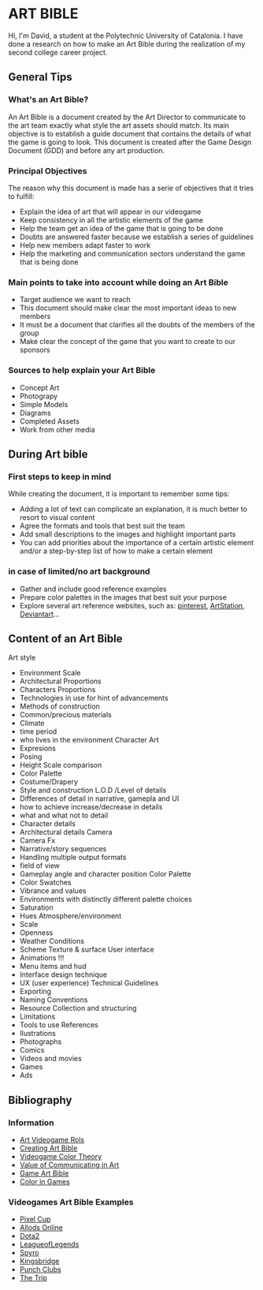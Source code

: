 # ART BIBLE

Hi, I'm David, a student at the Polytechnic University of Catalonia. I have done a research on how to make an Art Bible during the realization of my second college career project.
## General Tips
### What's an Art Bible?

An Art Bible is a document created by the Art Director to communicate to the art team exactly what style the art assets should match. Its main objective is to establish a guide document that contains the details of what the game is going to look. This document is created after the Game Design Document (GDD) and before any art production. 

### Principal Objectives

The reason why this document is made has a serie of objectives that it tries to fulfill:
* Explain the idea of art that will appear in our videogame
* Keep consistency in all the artistic elements of the game
* Help the team get an idea of the game that is going to be done
* Doubts are answered faster because we establish a series of guidelines
* Help new members adapt faster to work
* Help the marketing and communication sectors understand the game that is being done
     
### Main points to take into account while doing an Art Bible
* Target audience we want to reach
* This document should make clear the most important ideas to new members
* It must be a document that clarifies all the doubts of the members of the group
* Make clear the concept of the game that you want to create to our sponsors
     
### Sources to help explain your Art Bible
* Concept Art
* Photograpy
* Simple Models
* Diagrams
* Completed Assets
* Work from other media
     
## During Art bible
### First steps to keep in mind

While creating the document, it is important to remember some tips:
* Adding a lot of text can complicate an explanation, it is much better to resort to visual content
* Agree the formats and tools that best suit the team
* Add small descriptions to the images and highlight important parts
* You can add priorities about the importance of a certain artistic element and/or a step-by-step list of how to make a certain element

### in case of limited/no art background
* Gather and include good reference examples
* Prepare color palettes in the images that best suit your purpose
* Explore several art reference websites, such as: [pinterest](www.pinterest.com), [ArtStation](www.artstation.com), [Deviantart](https://www.deviantart.com/)...

## Content of an Art Bible
Art style
* Environment Scale
* Architectural Proportions
* Characters Proportions
* Technologies in use for hint of advancements
* Methods of construction
* Common/precious materials
* Climate
* time period
* who lives in the environment
Character Art
* Expresions
* Posing
* Height Scale comparison
* Color Palette
* Costume/Drapery
* Style and construction
L.O.D /Level of details
* Differences of detail in narrative, gamepla and UI
* how to achieve increase/decrease in details
* what and what not to detail
* Character details 
* Architectural details
Camera
* Camera Fx
* Narrative/story sequences
* Handling multiple output formats
* field of view
* Gameplay angle and character position
Color Palette
* Color Swatches
* Vibrance and values
* Environments with distinctly different palette choices
* Saturation 
* Hues
Atmosphere/environment
* Scale
* Openness
* Weather Conditions
* Scheme
Texture & surface
User interface
* Animations !!!
* Menu items and hud
* Interface design technique
* UX (user experience)
Technical Guidelines
* Exporting
* Naming Conventions
* Resource Collection and structuring 
* Limitations
* Tools to use
References
* Ilustrations
* Photographs
* Comics
* Videos and movies
* Games
* Ads

## Bibliography
### Information
* [Art Videogame Rols](https://www.devuego.es/blog/2015/05/08/roles-en-la-creacion-de-videojuegos-iii-el-arte/)
* [Creating Art Bible](https://www.gamedev.net/forums/topic/552212-creating-art-biblestyle-guide/)
* [Videogame Color Theory](https://danielrparente.wordpress.com/tag/direccion-de-arte-en-videojuegos/)
* [Value of Communicating in Art](https://www.gamasutra.com/blogs/AndreaCordella/20160711/276701/The_Value_of_Communication_in_Art_Outsourcing_Best_Practices_to_Ensure_Quality.php)
* [Game Art Bible](https://es.slideshare.net/pencillati/game-art-bible-secret-sauce-to-making-great-game-art)
* [Color in Games](https://www.gamasutra.com/blogs/HermanTulleken/20150729/249761/Color_in_Games.php)
### Videogames Art Bible Examples
* [Pixel Cup](http://lpc.opengameart.org/static/lpc-style-guide/index.html)
* [Allods Online](http://shurick.livejournal.com/195876.html)
* [Dota2](https://support.steampowered.com/kb/8700-SJKN-4322/dota-2-character-texture-guide)
* [LeagueofLegends](https://na.leagueoflegends.com/en/news/game-updates/features/dev-blog-defining-rifts-visual-style)
* [Spyro](https://www.gamasutra.com/view/feature/131581/lessons_in_color_theory_for_spyro_.php)
* [Kingsbridge](https://www.gamasutra.com/blogs/SamuliSnellman/20130702/194913/The_Art_of_Kingsbridge_Bridging_casual_to_core.php)
* [Punch Clubs](https://www.gamasutra.com/blogs/AlexNichiporchik/20161205/286829/Punch_Clubs_guide_to_Pixel_Art.php)
* [The Trip](http://www.roguearbiter.com/port/theTrip/The%20Trip%20-%20Art%20Bible.pdf)
